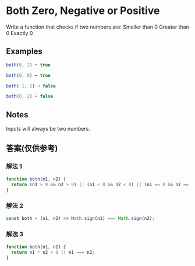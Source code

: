 <!--
 * @Author: wang_yechao
 * @Date: 2020-04-11 20:22:36
 -->

# Both Zero, Negative or Positive

Write a function that checks if two numbers are:
Smaller than 0
Greater than 0
Exactly 0

## Examples

```js
both(6, 2) ➞ true

both(0, 0) ➞ true

both(-1, 2) ➞ false

both(0, 2) ➞ false
```

## Notes

Inputs will always be two numbers.

## 答案(仅供参考)

### 解法 1

```js
function both(n1, n2) {
  return (n1 > 0 && n2 > 0) || (n1 < 0 && n2 < 0) || (n1 == 0 && n2 == 0);
}
```

### 解法 2

```js
const both = (n1, n2) => Math.sign(n1) === Math.sign(n2);
```

### 解法 3

```js
function both(n1, n2) {
  return n1 * n2 > 0 || n1 === n2;
}
```
